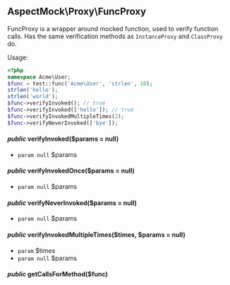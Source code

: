 
## AspectMock\Proxy\FuncProxy



FuncProxy is a wrapper around mocked function, used to verify function calls.
Has the same verification methods as `InstanceProxy` and `ClassProxy` do.

Usage:

```php
<?php
namespace Acme\User;
$func = test::func('Acme\User', 'strlen', 10);
strlen('hello');
strlen('world');
$func->verifyInvoked(); // true
$func->verifyInvoked(['hello']); // true
$func->verifyInvokedMultipleTimes(2);
$func->verifyNeverInvoked(['bye']);

```





#### *public* verifyInvoked($params = null) 
 * `param null` $params

#### *public* verifyInvokedOnce($params = null) 
 * `param null` $params

#### *public* verifyNeverInvoked($params = null) 
 * `param null` $params

#### *public* verifyInvokedMultipleTimes($times, $params = null) 
 * `param` $times
 * `param null` $params


#### *public* getCallsForMethod($func) 
